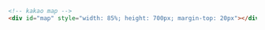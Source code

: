 ```html
<!-- kakao map -->
<div id="map" style="width: 85%; height: 700px; margin-top: 20px"></div>
```

 <script
    type="text/javascript"
    src="//dapi.kakao.com/v2/maps/sdk.js?appkey=1404a388d08e4a1a512e05afcef16217&libraries=clusterer"
  ></script>
  <script>
    var map = new kakao.maps.Map(document.getElementById("map"), {
      // 지도를 표시할 div
      center: new kakao.maps.LatLng(36.2683, 127.6358), // 지도의 중심좌표
      level: 14, // 지도의 확대 레벨
    });

    var clusterer = new kakao.maps.MarkerClusterer({
      map: map, // 마커들을 클러스터로 관리하고 표시할 지도 객체
      averageCenter: true, // 클러스터에 포함된 마커들의 평균 위치를 클러스터 마커 위치로 설정
      minLevel: 10, // 클러스터 할 최소 지도 레벨
    });
    var obj = {
      positions: [
        { lat: "37.5662952", lng: "126.9779451" },
        { lat: "35.221545", lng: "129.0488107" },
        { lat: "35.8472435", lng: "128.5577828" },
        { lat: "37.496652", lng: "126.712189" },
        { lat: "35.1398252", lng: "126.8109661" },
        { lat: "37.496652", lng: "126.712189" },
        { lat: "35.5528034", lng: "129.2690267" },
        { lat: "37.3873996", lng: "127.5062566" },
        { lat: "37.7471574", lng: "128.0617937" },
        { lat: "36.9964525", lng: "127.6823396" },
        { lat: "36.6863044", lng: "126.7740842" },
        { lat: "35.7936914", lng: "127.1181679" },
        { lat: "34.8649442", lng: "127.0105935" },
        { lat: "36.2889471", lng: "128.9002379" },
        { lat: "35.3826084", lng: "128.1048872" },
        { lat: "33.361664", lng: "126.5291762" },
        { lat: "36.519191", lng: "127.2582747" },
      ],
    };
    console.log("obj.positions.length:" + obj.positions.length);

    // $(obj.positions).each(function (index, aas) {
    //   console.log(index + " :::d ", aas.lat + ", " + aas.lng);
    // });

    var markers = [];
    for (var n = 0; n < obj.positions.length; n++) {
      var markerPosition = new kakao.maps.LatLng(
        obj.positions[n].lat,
        obj.positions[n].lng,
      );
      var marker = new kakao.maps.Marker({
        position: markerPosition,
        map: map,
      });

      markers.push(marker);
    }
    clusterer.addMarkers(markers);
  </script>
